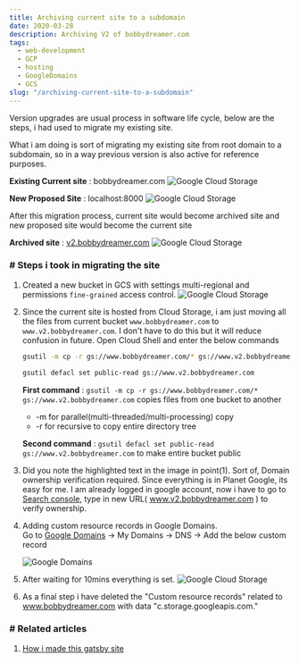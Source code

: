 ```yaml
---
title: Archiving current site to a subdomain
date: 2020-03-28
description: Archiving V2 of bobbydreamer.com
tags: 
  - web-development 
  - GCP 
  - hosting 
  - GoogleDomains
  - GCS 
slug: "/archiving-current-site-to-a-subdomain"
---
```


Version upgrades are usual process in software life cycle, below are the steps, i had used to migrate my existing site. 

What i am doing is sort of migrating my existing site from root domain to a subdomain, so in a way previous version is also active for reference purposes. 

**Existing Current site** : bobbydreamer.com 
	![Google Cloud Storage](assets/12-v2sd0.png)

**New Proposed Site** : localhost:8000
	![Google Cloud Storage](assets/12-v2sd4.png)

After this migration process, current site would become archived site and new proposed site would become the current site

**Archived site** : [v2.bobbydreamer.com](http://www.v2.bobbydreamer.com/)
	![Google Cloud Storage](assets/12-v2sd3.png)

### # Steps i took in migrating the site

1. Created a new bucket in GCS with settings multi-regional and permissions `fine-grained` access control.
	![Google Cloud Storage](assets/12-v2sd1.png)

1. Since the current site is hosted from Cloud Storage, i am just moving all the files from current bucket `www.bobbydreamer.com` to `www.v2.bobbydreamer.com`. I don't have to do this but it will reduce confusion in future. Open Cloud Shell and enter the below commands
    ```sh
    gsutil -m cp -r gs://www.bobbydreamer.com/* gs://www.v2.bobbydreamer.com

    gsutil defacl set public-read gs://www.v2.bobbydreamer.com
    ```
    **First command** : `gsutil -m cp -r gs://www.bobbydreamer.com/* gs://www.v2.bobbydreamer.com` copies files from one bucket to another 
    * -m for parallel(multi-threaded/multi-processing) copy
    * -r for recursive to copy entire directory tree 

    **Second command** : `gsutil defacl set public-read gs://www.v2.bobbydreamer.com` to make entire bucket public

1. Did you note the highlighted text in the image in point(1). Sort of, Domain ownership verification required. Since everything is in Planet Google, its easy for me. I am already logged in google account, now i have to go to [Search console](https://search.google.com/search-console), type in new URL( www.v2.bobbydreamer.com ) to verify ownership. 

1. Adding custom resource records in Google Domains.   
    Go to [Google Domains](https://domains.google/intl/en_in/) -> My Domains -> DNS -> Add the below custom record 

	![Google Domains](assets/12-v2sd2.png)

1. After waiting for 10mins everything is set. 
	![Google Cloud Storage](assets/12-v2sd3.png)

1. As a final step i have deleted the "Custom resource records" related to www.bobbydreamer.com with data "c.storage.googleapis.com."


### # Related articles
1. [How i made this gatsby site](04-how-i-made-this-site)
